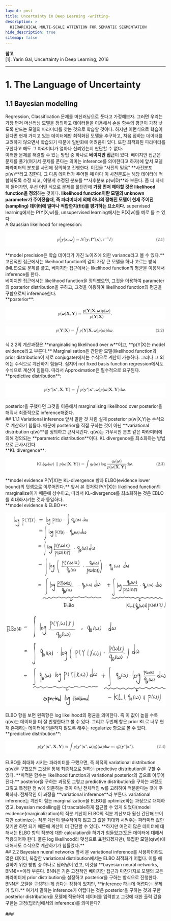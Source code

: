 ```yaml
---
layout: post
title: Uncertainty in Deep Learning -writting-
description: >
  HIERARCHICAL MULTI-SCALE ATTENTION FOR SEMANTIC SEGMENTATION
hide_description: true
sitemap: false
---
```


**참고**  
[1]. Yarin Gal, Uncertainty in Deep Learning, 2016  
* * *  

# 1. The Language of Uncertainty
## 1.1 Bayesian modelling
Regression, Classification 문제를 머신러닝으로 푼다고 가정해보자. 그러면 우리는 가장 먼저 머신러닝 모델을 정의하고 데이터들을 이용해서 손실 함수의 평균이 가장 낮도록 만드는 모델의 파라미터를 찾는 것으로 학습할 것이다. 하지만 이런식으로 학습이 된다면 현재 가지고 있는 데이터에만 최적화된 모델을 추구하고, 처음 접하는 데이터를 고려하지 않으면서 학습되기 때문에 일반화에 어려움이 있다. 또한 최적화된 파라미터를 구한다고 해도 그 파라미터가 얼마나 신뢰있는지 판단할 수 없다.
<br/>
이러한 문제를 해결할 수 있는 방법 중 하나로 **베이지안 접근**이 있다. 베이지안 접근은 문제를 풀기(여기서 문제를 푼다는 의미는 inference를 의미한다고 하자)에 앞서 모델 파라미터의 분포를 사전에 정의하고 진행한다. 이것을 "사전의 믿음" **사전분포 p(w)**라고 칭한다. 그 다음 데이터가 주어질 때 마다 이 사전분포는 해당 데이터에 적합하도록 수정 되고, 이렇게 수정된 분포를 **사후분포 p(w|D)**라 부른다. 좀 더 자세히 들어가면, 우선 어떤 식으로 문제를 풀던간에 **가장 먼저 해야할 것은 likelihood function을 정의**하는 것이다. **likelihood function이란 모델의 unknown parameter가 주어졌을때, 즉 파라미터에 의해 하나의 정해진 모델이 현재 주어진(sampling) 데이터에 얼마나 적합한지(fit)를 평가하는 요소이다.** supervised learning에서는 P(Y|X,w)를, unsupervised learning에서는 P(X|w)를 예로 들 수 있다.
<br/>
A Gaussian likelihood for regression:
<p align="center"><img src="/assets/img/paper/uncertainty_in_deep_learning/1.png"></p>
**model precision은 학습 데이터가 가진 노이즈에 의한 variance라고 볼 수 있다.** 고전적인 접근에서는 likeihood function의 값이 가장 큰 모델을 하나 고르는 방식(MLE)으로 문제를 풀고, 베이지안 접근에서는 likelihood function의 평균을 이용해서 inference를 한다.
<br/>
베이지안 접근에서는 likelihood function을 정의했으면, 그것을 이용하여 parameter의 posterior distribution을 구하고, 그것을 이용하여 likelihood function의 평균을 구함으로써 inference한다.
<br/>
**posterior**:
<p align="center"><img src="/assets/img/paper/uncertainty_in_deep_learning/2.png"></p>
<p align="center"><img src="/assets/img/paper/uncertainty_in_deep_learning/4.png"></p>
식 2.2의 계산과정은 **marginalising likelihood over w**이고, **p(Y|X)는 model evidence라고 부른다.** Marginalisation은 간단한 모델(likelihood function과 prior distribution이 서로 conjugate)에서는 수식으로 계산이 가능하다. 그러나 그 외에는 수식으로 계산하기 힘들다. 심지어 not fixed basis function regression에서도 수식으로 계산이 힘들다. 따라서 Approximation은 필수적으로 요구된다. 
<br/>
**predictive distribution**:
<p align="center"><img src="/assets/img/paper/uncertainty_in_deep_learning/3.png"></p>
posterior을 구했다면 그것을 이용해서 marginalising likelihood over posterior을 해줘서 최종적으로 inference해준다.
<br/>
## 1.1.1 Variational inference 
앞서 말한 것 처럼 실제 posterior p(w|X,Y)는 수식으로 계산하기 힘들다. 때문에 posterior을 직접 구하는 것이 아닌 **variational distribution q(w)**를 정의하고 근사시킨다. q(w)는 가우시안 분포 같은 파라미터에 의해 정의되는 **parametric distribution**이다. KL divergence를 최소화하는 방법으로 근사시킨다.
<br/>
**KL divergence**:
<p align="center"><img src="/assets/img/paper/uncertainty_in_deep_learning/5.png"></p>
**model evidence P(Y|X)는 KL-divergence 항과 ELBO(evidence lower bound)의 덧셈으로 이루어진다.** 앞서 본 것처럼 P(Y|X)는 likelihood function의 marginalize이기 때문에 상수이고, 따라서 KL-divergence를 최소화하는 것은 EBLO를 최대화시키는 것과 동일하다.
<br/>
**model evidence & ELBO**:
<p align="center"><img src="/assets/img/paper/uncertainty_in_deep_learning/6.png"></p>
ELBO 항을 보면 왼쪽항은 log likelihood의 평균을 의미한다. 즉 이 값이 높을 수록 q(w)는 데이터를 더 잘 반영한다고 볼 수 있다. 그리고 두번째 항은 prior KL로 너무 현재 존재하는 데이터에 의존하지 않도록 해주는 regularize 항으로 볼 수 있다. 
<br/>
**predictive distribution**:
<p align="center"><img src="/assets/img/paper/uncertainty_in_deep_learning/7.png"></p>
ELBO를 최대화 시키는 파라미터를 구했으면, 즉 최적의 variational distribution q(w)을 구했으면 그것을 통해 최종적으로 원하는 predictive distribution을 구할 수 있다. **피적분 함수는 likelihood function과 variational posterior의 곱으로 이루어진다.** posterior을 구하는 과정도 그렇고 predictive distribution을 구하는 과정도 그렇고 특정한 점 w에 의존하는 것이 아닌 전체적인 w를 고려하여 적분한다는 것에 주목하자. 전체적인 이 과정을 **variational inference**라 부른다. variational inference는 계산이 힘든 marginalization을 ELBO를 optimize하는 과정으로 대체하였고, bayesian modelling을 더 tractable하게 접근할 수 있게 되었다(model evidence(marginalization)의 적분 계산이 ELBO의 적분 계산보다 훨신 간단해 보이지만 optimize는 적분 계산이 필수적이지 않고 그 값을 최대화 시켜주는 파라미터 값만 찾기만 하면 되기 때문에 계산이 더 간단할 수 있다). **하지만 여전히 많은 데이터에 대해서는 ELBO 항의 적분에 대한 calculation을 하기가 힘들었고(모든 데이터에 대해서 적용되어야 한다. 물론 log likelihood라 덧셈으로 표현되겠지만), 복잡한 모델(q(w))에 대해서도 수식으로 계산하기가 힘들었다.**
</br>
## 2.2 Bayesian nueral networks
앞서 본 variational inference를 사용하더라도 많은 데이터, 복잡한 variational distribution에서는 ELBO 최적화가 어렵다. 이를 해결하기 위한 방법 중 하나로 딥러닝이 있고, 이것을 **bayesian neural networks, BNN)**이라 부른다. BNN은 기존 고전적인 베이지안 접근과 마찬가지로 모델의 모든 파라미터에 prior distribution을 설정하고 posterior을 구하는 방식으로 진행한다. BNN은 모델을 구성하는게 쉽다는 장점이 있지만, **inference 하는데 어렵다는 문제가 있다.** 여기서 말하는 inference가 어렵다는 것은 posterior을 구하는 것과 구한 posterior distribution을 모델에 적용하여 데이터를 입력받고 그것에 대한 출력 값을 구한는 과정(딥러닝에서의 inference)를 의마한다?








<br/>
<br/>
### <Hinton and Van Camp[1993] 작성 중>